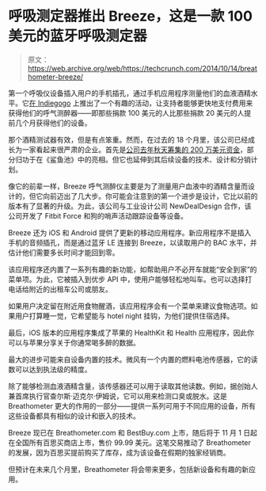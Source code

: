 # 呼吸测定器推出 Breeze，这是一款 100 美元的蓝牙呼吸测定器 

> 原文：<https://web.archive.org/web/https://techcrunch.com/2014/10/14/breathometer-breeze/>

第一个呼吸仪设备插入用户的手机插孔，通过手机应用程序测量他们的血液酒精水平。它[在 Indiegogo](https://web.archive.org/web/20221210033741/https://www.indiegogo.com/projects/breathometer-a-smartphone-breathalyzer) 上推出了一个有趣的活动，让支持者能够更快地支付费用来获得他们的呼气测醉器——即那些捐款 100 美元的人比那些捐款 20 美元的人提前几个月获得他们的设备。

那个酒精测试器有效，但是有点笨重。然而，在过去的 18 个月里，该公司已经成长为一家看起来很严肃的企业。首先是[公司去年秋天筹集的 200 万美元资金](https://web.archive.org/web/20221210033741/https://beta.techcrunch.com/2013/10/17/breathometer-shark-tank/)，部分归功于在《鲨鱼池》中的亮相。但它也延伸到其后续设备的技术、设计和分销计划。

像它的前辈一样，Breeze 呼气测醉仪主要是为了测量用户血液中的酒精含量而设计的，但它向前迈出了几大步。你可能会注意到的第一个进步是设计，它比以前的版本有了显著的升级。为此，该公司与工业设计公司 NewDealDesign 合作，该公司开发了 Fitbit Force 和狗的哨声活动跟踪设备等设备。

Breeze 还为 iOS 和 Android 提供了更新的移动应用程序。新应用程序不是插入手机的音频插孔，而是通过蓝牙 LE 连接到 Breeze，以读取用户的 BAC 水平，并估计他们需要多长时间才能回到零。

该应用程序还内置了一系列有趣的新功能，如帮助用户不必开车就能“安全到家”的菜单项。为此，它被插入到优步 API 中，使用户能够轻松地叫车。也可以选择打电话给附近的出租车公司或朋友。

如果用户决定留在附近用食物醒酒，该应用程序会有一个菜单来建议食物选项。如果用户打算睡一觉，它希望能与 hotel night 挂钩，为他们提供住宿选择。

最后，iOS 版本的应用程序集成了苹果的 HealthKit 和 Health 应用程序，因此你可以与苹果分享关于你通常喝多醉的数据。

最大的进步可能来自设备内置的技术。微风有一个内置的燃料电池传感器，它的读数可以达到执法级的精度。

除了能够检测血液酒精含量，该传感器还可以用于读取其他读数。例如，据创始人兼首席执行官查尔斯·迈克尔·伊姆说，它可以用来检测口臭或脱水。这是 Breathometer 更大的作用的一部分——提供一系列可用于不同应用的设备，所有这些设备都具有相似的设计和嵌入的技术。

Breeze 现已在 Breathometer.com 和 BestBuy.com 上市，随后将于 11 月 1 日起在全国所有百思买商店上市，售价 99.99 美元。这笔交易推动了 Breathometer 的发展，因为百思买提前购买了库存，成为该设备在假期的独家经销商。

但预计在未来几个月里，Breathometer 将会带来更多，包括新设备和有趣的新应用。